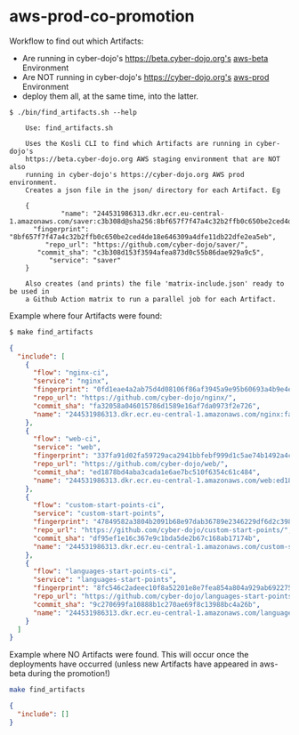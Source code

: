 # aws-prod-co-promotion

Workflow to find out which Artifacts:
- Are running in cyber-dojo's https://beta.cyber-dojo.org's
  [aws-beta](https://app.kosli.com/cyber-dojo/environments/aws-beta/snapshots/) Environment
- Are NOT running in cyber-dojo's https://cyber-dojo.org's 
  [aws-prod](https://app.kosli.com/cyber-dojo/environments/aws-prod/snapshots/) Environment
- deploy them all, at the same time, into the latter.

```shell
$ ./bin/find_artifacts.sh --help
```

```
    Use: find_artifacts.sh

    Uses the Kosli CLI to find which Artifacts are running in cyber-dojo's
    https://beta.cyber-dojo.org AWS staging environment that are NOT also
    running in cyber-dojo's https://cyber-dojo.org AWS prod environment.
    Creates a json file in the json/ directory for each Artifact. Eg

    {
             "name": "244531986313.dkr.ecr.eu-central-1.amazonaws.com/saver:c3b308d@sha256:8bf657f7f47a4c32b2ffb0c650be2ced4de18e646309a4dfe11db22dfe2ea5eb",
      "fingerprint": "8bf657f7f47a4c32b2ffb0c650be2ced4de18e646309a4dfe11db22dfe2ea5eb",
         "repo_url": "https://github.com/cyber-dojo/saver/",
       "commit_sha": "c3b308d153f3594afea873d0c55b86dae929a9c5",
          "service": "saver"
    }

    Also creates (and prints) the file 'matrix-include.json' ready to be used in
    a Github Action matrix to run a parallel job for each Artifact.
```

Example where four Artifacts were found:

```bash
$ make find_artifacts
```

```json
{
  "include": [
    {
      "flow": "nginx-ci",
      "service": "nginx",
      "fingerprint": "0fd1eae4a2ab75d4d08106f86af3945a9e95b60693a4b9e4e44b59cc5887fdd1",
      "repo_url": "https://github.com/cyber-dojo/nginx/",
      "commit_sha": "fa32058a046015786d1589e16af7da0973f2e726",
      "name": "244531986313.dkr.ecr.eu-central-1.amazonaws.com/nginx:fa32058@sha256:0fd1eae4a2ab75d4d08106f86af3945a9e95b60693a4b9e4e44b59cc5887fdd1"
    },
    {
      "flow": "web-ci",
      "service": "web",
      "fingerprint": "337fa91d02fa59729aca2941bbfebf999d1c5ae74b1492a4c99a33a925c7f052",
      "repo_url": "https://github.com/cyber-dojo/web/",
      "commit_sha": "ed1878bd4aba3cada1e6ae7bc510f6354c61c484",
      "name": "244531986313.dkr.ecr.eu-central-1.amazonaws.com/web:ed1878b@sha256:337fa91d02fa59729aca2941bbfebf999d1c5ae74b1492a4c99a33a925c7f052"
    },
    {
      "flow": "custom-start-points-ci",
      "service": "custom-start-points",
      "fingerprint": "47849582a3804b2091b68e97dab36789e2346229df6d2c398c256a51c884e5ce",
      "repo_url": "https://github.com/cyber-dojo/custom-start-points/",
      "commit_sha": "df95ef1e16c367e9c1bda5de2b67c168ab17174b",
      "name": "244531986313.dkr.ecr.eu-central-1.amazonaws.com/custom-start-points:df95ef1@sha256:47849582a3804b2091b68e97dab36789e2346229df6d2c398c256a51c884e5ce"
    },
    {
      "flow": "languages-start-points-ci",
      "service": "languages-start-points",
      "fingerprint": "8fc546c2adeec10f8a52201e8e7fea854a804a929ab692275b61cbce141c9182",
      "repo_url": "https://github.com/cyber-dojo/languages-start-points/",
      "commit_sha": "9c270699fa10888b1c270ae69f8c13988bc4a26b",
      "name": "244531986313.dkr.ecr.eu-central-1.amazonaws.com/languages-start-points:9c27069@sha256:8fc546c2adeec10f8a52201e8e7fea854a804a929ab692275b61cbce141c9182"
    }
  ]
}
```

Example where NO Artifacts were found. This will occur once the deployments have occurred
(unless new Artifacts have appeared in aws-beta during the promotion!)

```bash
make find_artifacts
```

```json
{
  "include": []
}
```
